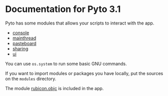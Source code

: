 # Documentation for Pyto 3.1

Pyto has some modules that allows your scripts to interact with the app.

- [console](Console)
- [mainthread](MainThread)
- [pasteboard](Pasteboard)
- [sharing](Sharing)
- [ui](UI)

You can use `os.system` to run some basic GNU commands.

If you want to import modules or packages you have locally, put the sources on the `modules` directory.

The module [rubicon.objc](https://www.github.com/pybee/rubicon-objc) is included in the app.
